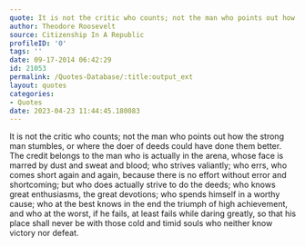 ```yaml
---
quote: It is not the critic who counts; not the man who points out how the strong man stumbles, or where the doer of deeds could have done them better. 
author: Theodore Roosevelt
source: Citizenship In A Republic
profileID: '0'
tags: ''
date: 09-17-2014 06:42:29
id: 21053
permalink: /Quotes-Database/:title:output_ext
layout: quotes
categories:
- Quotes
date: 2023-04-23 11:44:45.180083
---
```

It is not the critic who counts; not the man who points out how the strong man stumbles, or where the doer of deeds could have done them better. The credit belongs to the man who is actually in the arena, whose face is marred by dust and sweat and blood; who strives valiantly; who errs, who comes short again and again, because there is no effort without error and shortcoming; but who does actually strive to do the deeds; who knows great enthusiasms, the great devotions; who spends himself in a worthy cause; who at the best knows in the end the triumph of high achievement, and who at the worst, if he fails, at least fails while daring greatly, so that his place shall never be with those cold and timid souls who neither know victory nor defeat.